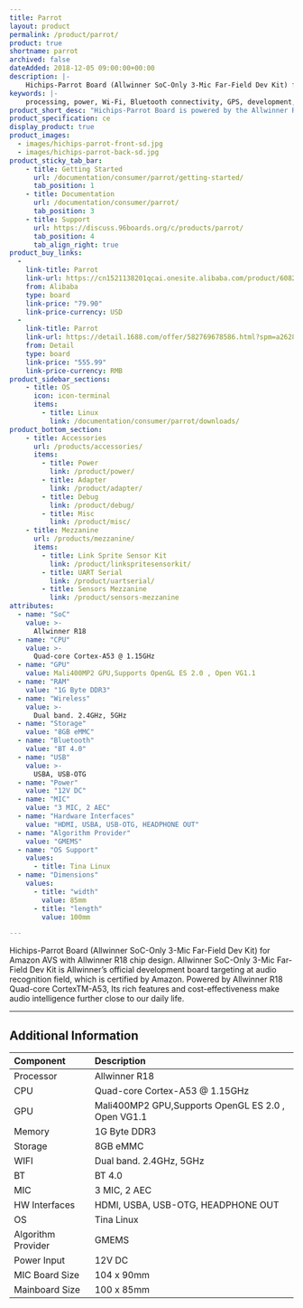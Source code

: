 ```yaml
---
title: Parrot
layout: product
permalink: /product/parrot/
product: true
shortname: parrot
archived: false
dateAdded: 2018-12-05 09:00:00+00:00
description: |-
    Hichips-Parrot Board (Allwinner SoC-Only 3-Mic Far-Field Dev Kit) for Amazon AVS with Allwinner R18 chip design. Allwinner SoC-Only 3-Mic Far-Field Dev Kit is Allwinner’s official development board targeting at audio recognition field, which is certified by Amazon. Powered by Allwinner R18 Quad-core CortexTM-A53, Its rich features and cost-effectiveness make audio intelligence further close to our daily life.
keywords: |-
    processing, power, Wi-Fi, Bluetooth connectivity, GPS, development, board, mid-tier, xilinx, fpga, processor, low cost, Product, Development, Platform, bitmain, sophon, edge, bm1880, allwinner
product_short_desc: "Hichips-Parrot Board is powered by the Allwinner R18"
product_specification: ce
display_product: true
product_images:
  - images/hichips-parrot-front-sd.jpg
  - images/hichips-parrot-back-sd.jpg
product_sticky_tab_bar:
    - title: Getting Started
      url: /documentation/consumer/parrot/getting-started/
      tab_position: 1
    - title: Documentation
      url: /documentation/consumer/parrot/
      tab_position: 3
    - title: Support
      url: https://discuss.96boards.org/c/products/parrot/
      tab_position: 4
      tab_align_right: true
product_buy_links:
  -
    link-title: Parrot
    link-url: https://cn1521138201qcai.onesite.alibaba.com/product/60820889942-0/Support_Amazon_AVS_3_Mai_far_field_pickup_development_board.html?spm=a2700.onesite.costePro14.1.6ab71b72O5bI8s
    from: Alibaba
    type: board
    link-price: "79.90"
    link-price-currency: USD
  -
    link-title: Parrot
    link-url: https://detail.1688.com/offer/582769678586.html?spm=a26286.8292837.0.0.491d749fGHTC2N
    from: Detail
    type: board
    link-price: "555.99"
    link-price-currency: RMB
product_sidebar_sections:
    - title: OS
      icon: icon-terminal
      items:
        - title: Linux
          link: /documentation/consumer/parrot/downloads/
product_bottom_section:
    - title: Accessories
      url: /products/accessories/
      items:
        - title: Power
          link: /product/power/
        - title: Adapter
          link: /product/adapter/
        - title: Debug
          link: /product/debug/
        - title: Misc
          link: /product/misc/
    - title: Mezzanine
      url: /products/mezzanine/
      items:
        - title: Link Sprite Sensor Kit
          link: /product/linkspritesensorkit/
        - title: UART Serial
          link: /product/uartserial/
        - title: Sensors Mezzanine
          link: /product/sensors-mezzanine
attributes:
  - name: "SoC"
    value: >-
      Allwinner R18
  - name: "CPU"
    value: >-
      Quad-core Cortex-A53 @ 1.15GHz
  - name: "GPU"
    value: Mali400MP2 GPU,Supports OpenGL ES 2.0 , Open VG1.1
  - name: "RAM"
    value: "1G Byte DDR3"
  - name: "Wireless"
    value: >-
      Dual band. 2.4GHz, 5GHz
  - name: "Storage"
    value: "8GB eMMC"
  - name: "Bluetooth"
    value: "BT 4.0"
  - name: "USB"
    value: >-
      USBA, USB-OTG
  - name: "Power"
    value: "12V DC"
  - name: "MIC"
    value: "3 MIC, 2 AEC"
  - name: "Hardware Interfaces"
    value: "HDMI, USBA, USB-OTG, HEADPHONE OUT"
  - name: "Algorithm Provider"
    value: "GMEMS"
  - name: "OS Support"
    values:
      - title: Tina Linux
  - name: "Dimensions"
    values:
      - title: "width"
        value: 85mm
      - title: "length"
        value: 100mm

---
```


Hichips-Parrot Board (Allwinner SoC-Only 3-Mic Far-Field Dev Kit) for Amazon AVS
with Allwinner R18 chip design. Allwinner SoC-Only 3-Mic Far-Field Dev Kit is Allwinner’s official development board targeting at audio recognition field, which is certified by Amazon. Powered by Allwinner R18 Quad-core CortexTM-A53, Its rich features and cost-effectiveness make audio intelligence further close to our daily life.

***

## Additional Information

|   Component          |   Description                                                                                    |
|:---------------------|:-------------------------------------------------------------------------------------------------|
| Processor            | Allwinner R18                                                                                    |
| CPU                  | Quad-core Cortex-A53 @ 1.15GHz                                                                   |
| GPU                  | Mali400MP2 GPU,Supports OpenGL ES 2.0 , Open VG1.1                                               |
| Memory               | 1G Byte DDR3                                                                                     |
| Storage              | 8GB eMMC                                                                                         |
| WIFI                 | Dual band. 2.4GHz, 5GHz                                                                          |
| BT                   | BT 4.0                                                                                           |
| MIC                  | 3 MIC, 2 AEC                                                                                     |
| HW Interfaces        | HDMI, USBA, USB-OTG, HEADPHONE OUT                                                               |
| OS                   | Tina Linux                                                                                       |
| Algorithm Provider   | GMEMS                                                                                            |
| Power Input          | 12V DC                                                                                           |
| MIC Board Size       | 104 x 90mm                                                                                       |
| Mainboard Size       | 100 x 85mm                                                                                       |
